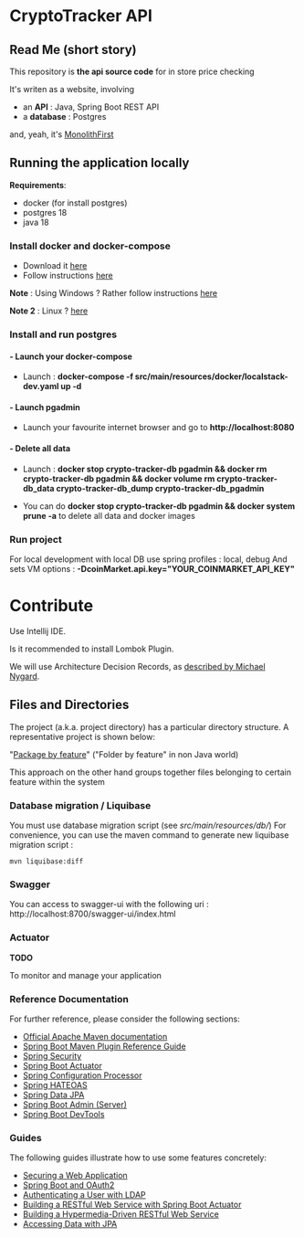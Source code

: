 # CryptoTracker API

## Read Me (short story)

This repository is **the api source code** for in store price checking

It's writen as a website, involving
- an **API** : Java, Spring Boot REST API
- a **database** : Postgres

and, yeah, it's [MonolithFirst](https://www.martinfowler.com/bliki/MonolithFirst.html)

## Running the application locally

**Requirements**:
- docker (for install postgres)
- postgres 18
- java 18

### Install docker and docker-compose

- Download it [here](https://download.docker.com/mac/stable/Docker.dmg)
- Follow instructions [here](https://docs.docker.com/v17.12/docker-for-mac/install/#install-and-run-docker-for-mac)

**Note** : Using Windows ? Rather follow instructions [here](https://docs.docker.com/v17.12/docker-for-windows/install/)

**Note 2** : Linux ? [here](https://docs.docker.com/v17.12/install/linux/docker-ce/ubuntu/)

### Install and run postgres

#### - Launch your docker-compose

- Launch : **docker-compose -f src/main/resources/docker/localstack-dev.yaml up -d**

#### - Launch pgadmin

- Launch your favourite internet browser and go to **http://localhost:8080**

#### - Delete all data

- Launch : **docker stop crypto-tracker-db pgadmin && docker rm crypto-tracker-db pgadmin && docker volume rm crypto-tracker-db_data crypto-tracker-db_dump crypto-tracker-db_pgadmin**

- You can do **docker stop crypto-tracker-db pgadmin && docker system prune -a** to delete all data and docker images

### Run project

For local development with local DB use spring profiles : local, debug
And sets VM options : **-DcoinMarket.api.key="YOUR_COINMARKET_API_KEY"**

# Contribute

Use Intellij IDE.

Is it recommended to install Lombok Plugin.

We will use Architecture Decision Records, as [described by Michael Nygard](http://thinkrelevance.com/blog/2011/11/15/documenting-architecture-decisions).

## Files and Directories

The project (a.k.a. project directory) has a particular directory structure. A representative project is shown below:

"[Package by feature](https://lkrnac.net/blog/2018/02/package-by-layer-obsolete/)" ("Folder by feature" in non Java world)

This approach on the other hand groups together files belonging to certain feature within the system

### Database migration / Liquibase

You must use database migration script (see *src/main/resources/db/*)
For convenience, you can use the maven command to generate new liquibase migration script :

```
mvn liquibase:diff
```
### Swagger

You can access to swagger-ui with the following uri : http://localhost:8700/swagger-ui/index.html

### Actuator

**TODO**

To monitor and manage your application

### Reference Documentation
For further reference, please consider the following sections:

* [Official Apache Maven documentation](https://maven.apache.org/guides/index.html)
* [Spring Boot Maven Plugin Reference Guide](https://docs.spring.io/spring-boot/docs/2.2.2.RELEASE/maven-plugin/)
* [Spring Security](https://docs.spring.io/spring-boot/docs/2.2.2.RELEASE/reference/htmlsingle/#boot-features-security)
* [Spring Boot Actuator](https://docs.spring.io/spring-boot/docs/2.2.2.RELEASE/reference/htmlsingle/#production-ready)
* [Spring Configuration Processor](https://docs.spring.io/spring-boot/docs/2.2.2.RELEASE/reference/htmlsingle/#configuration-metadata-annotation-processor)
* [Spring HATEOAS](https://docs.spring.io/spring-boot/docs/2.2.2.RELEASE/reference/htmlsingle/#boot-features-spring-hateoas)
* [Spring Data JPA](https://docs.spring.io/spring-boot/docs/2.2.2.RELEASE/reference/htmlsingle/#boot-features-jpa-and-spring-data)
* [Spring Boot Admin (Server)](https://codecentric.github.io/spring-boot-admin/current/#getting-started)
* [Spring Boot DevTools](https://docs.spring.io/spring-boot/docs/2.2.2.RELEASE/reference/htmlsingle/#using-boot-devtools)

### Guides
The following guides illustrate how to use some features concretely:

* [Securing a Web Application](https://spring.io/guides/gs/securing-web/)
* [Spring Boot and OAuth2](https://spring.io/guides/tutorials/spring-boot-oauth2/)
* [Authenticating a User with LDAP](https://spring.io/guides/gs/authenticating-ldap/)
* [Building a RESTful Web Service with Spring Boot Actuator](https://spring.io/guides/gs/actuator-service/)
* [Building a Hypermedia-Driven RESTful Web Service](https://spring.io/guides/gs/rest-hateoas/)
* [Accessing Data with JPA](https://spring.io/guides/gs/accessing-data-jpa/)

